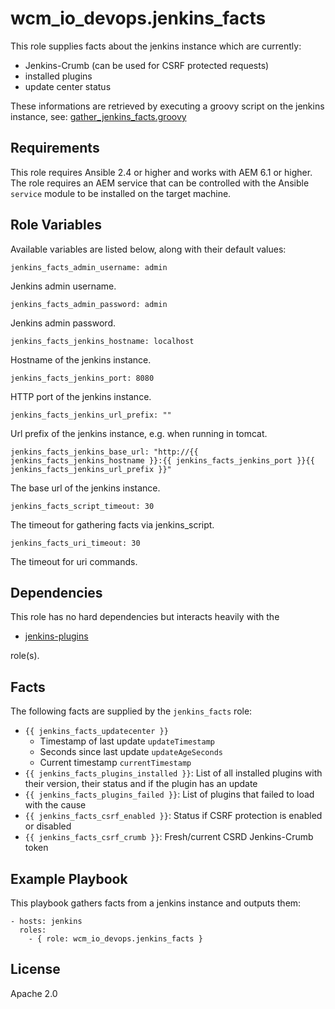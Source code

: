 # wcm_io_devops.jenkins_facts

This role supplies facts about the jenkins instance which are currently:

* Jenkins-Crumb (can be used for CSRF protected requests)
* installed plugins
* update center status

These informations are retrieved by executing a groovy script on the
jenkins instance, see:
[gather_jenkins_facts.groovy](scripts/groovy/gather_jenkins_facts.groovy)

## Requirements

This role requires Ansible 2.4 or higher and works with AEM 6.1 or higher. The role requires an AEM service that can be controlled with the Ansible `service` module to be installed on the target machine.

## Role Variables

Available variables are listed below, along with their default values:

    jenkins_facts_admin_username: admin

Jenkins admin username.

    jenkins_facts_admin_password: admin

Jenkins admin password.

    jenkins_facts_jenkins_hostname: localhost

Hostname of the jenkins instance.

    jenkins_facts_jenkins_port: 8080

HTTP port of the jenkins instance.

    jenkins_facts_jenkins_url_prefix: ""

Url prefix of the jenkins instance, e.g. when running in tomcat.

    jenkins_facts_jenkins_base_url: "http://{{ jenkins_facts_jenkins_hostname }}:{{ jenkins_facts_jenkins_port }}{{ jenkins_facts_jenkins_url_prefix }}"

The base url of the jenkins instance.

    jenkins_facts_script_timeout: 30

The timeout for gathering facts via jenkins_script.

    jenkins_facts_uri_timeout: 30

The timeout for uri commands.

## Dependencies

This role has no hard dependencies but interacts heavily with the

* [jenkins-plugins](https://github.com/wcm-io-devops/ansible-jenkins-plugins.git)

role(s).

## Facts

The following facts are supplied by the `jenkins_facts` role:

* `{{ jenkins_facts_updatecenter }}`
  * Timestamp of last update `updateTimestamp`
  * Seconds since last update `updateAgeSeconds`
  * Current timestamp `currentTimestamp`
* `{{ jenkins_facts_plugins_installed }}`: List of all installed plugins
  with their version, their status and if the plugin has an update
* `{{ jenkins_facts_plugins_failed }}`: List of plugins that failed to
  load with the cause
* `{{ jenkins_facts_csrf_enabled }}`: Status if CSRF protection is
  enabled or disabled
* `{{ jenkins_facts_csrf_crumb }}`: Fresh/current CSRD Jenkins-Crumb token

## Example Playbook

This playbook gathers facts from a jenkins instance and outputs them:

    - hosts: jenkins
      roles:
        - { role: wcm_io_devops.jenkins_facts }

## License

Apache 2.0
